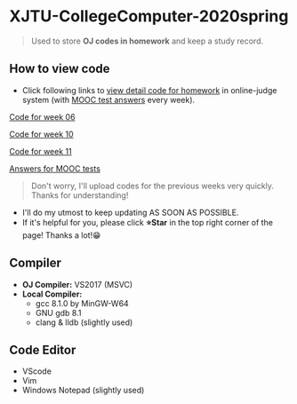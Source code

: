 # XJTU-CollegeComputer-2020spring
>   Used to store **OJ codes in homework** and keep a study record.

## How to view code

-   Click following links to <u>view detail code for homework</u> in online-judge system (with <u>MOOC test answers</u> every week).

[Code for week 06](https://github.com/SciZeal/XJTU-CollegeComputer-2020spring/tree/master/wk-06)

[Code for week 10](https://github.com/SciZeal/XJTU-CollegeComputer-2020spring/tree/master/wk-10)

[Code for week 11](https://github.com/SciZeal/XJTU-CollegeComputer-2020spring/tree/master/wk-11)

[Answers for MOOC tests](https://github.com/SciZeal/XJTU-CollegeComputer-2020spring/tree/master/MOOCtests)

>   Don't worry, I'll upload codes for the previous weeks very quickly. Thanks for understanding!

-   I'll do my utmost to keep updating AS SOON AS POSSIBLE.
-   If it's helpful for you, please click **:star:Star** in the top right corner of the page! Thanks a lot!:grin:

## Compiler

-   **OJ Compiler:** VS2017 (MSVC)
-   **Local Compiler:**
    - gcc 8.1.0 by MinGW-W64
    - GNU gdb 8.1
    - clang & lldb (slightly used)

## Code Editor

-   VScode
-   Vim
-   Windows Notepad (slightly used)
